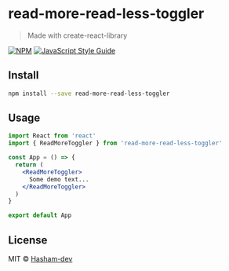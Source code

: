 # read-more-read-less-toggler

> Made with create-react-library

[![NPM](https://img.shields.io/npm/v/read-more-read-less-toggler.svg)](https://www.npmjs.com/package/read-more-read-less-toggler) [![JavaScript Style Guide](https://img.shields.io/badge/code_style-standard-brightgreen.svg)](https://standardjs.com)

## Install

```bash
npm install --save read-more-read-less-toggler
```

## Usage

```jsx
import React from 'react'
import { ReadMoreToggler } from 'read-more-read-less-toggler'

const App = () => {
  return (
    <ReadMoreToggler>
      Some demo text...
    </ReadMoreToggler>
  )
}

export default App
```

## License

MIT © [Hasham-dev](https://github.com/Hasham-dev)

